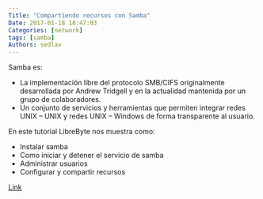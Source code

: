 ```yaml
---
Title: "Compartiendo recursos con Samba"
Date: 2017-01-18 18:47:03
Categories: [network]
tags: [samba]
Authors: sedlav
---
```


Samba es:

- La implementación libre del protocolo SMB/CIFS originalmente desarrollada por Andrew Tridgell y en la actualidad mantenida por un grupo de colaboradores.
- Un conjunto de servicios y herramientas que permiten integrar redes UNIX – UNIX y redes UNIX – Windows de forma transparente al usuario.

En este tutorial LibreByte nos muestra como:

- Instalar samba
- Como iniciar y detener el servicio de samba
- Administrar usuarios
- Configurar y compartir recursos

[Link](http://www.librebyte.net/gnulinux/compartiendo-recursos-con-samba/)
